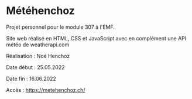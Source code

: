 # Météhenchoz

Projet personnel pour le module 307 à l'EMF.

Site web réalisé en HTML, CSS et JavaScript avec en complément une API météo de weatherapi.com

Réalisation : Noé Henchoz

Date début : 25.05.2022

Date fin : 16.06.2022

Accès : https://metehenchoz.ch/